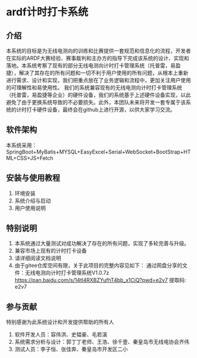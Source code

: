 # ardf计时打卡系统

## 介绍
本系统的目标是为无线电测向的训练和比赛提供一套规范和信息化的流程，开发者在实际的ARDF大赛经验、赛事裁判和主办方的指导下完成该系统的设计、实现和落地。本系统考察了现有的部分无线电测向计时打卡管理系统（托普雷，易盈捷），解决了其存在的所有问题和一切不利于用户使用的所有问题，从根本上重新进行需求、设计和实现，我们把重点放在了业务逻辑和流程中，更加关注用户使用的可理解性和易使用性。
我们的系统兼容现有的无线电测向计时打卡管理系统（托普雷，易盈捷等企业）的硬件设备，我们的系统基于上述硬件设备实现，以此避免了由于更换系统导致的不必要损失。此外，本团队未来将开发一套专属于该系统的计时打卡硬件设备，最终会在github上进行开源，以供大家学习交流。

## 软件架构
本系统采用：SpringBoot+MyBatis+MYSQL+EasyExcel+Serial+WebSocket+BootStrap+HTML+CSS+JS+Fetch


## 安装与使用教程

1.  环境安装
2.  系统介绍与启动
3.  用户使用说明

## 特别说明

1. 本系统通过大量测试对成功解决了存在的所有问题，实现了多轮完善与升级。
2. 兼容市场上现有的计时打卡设备
3. 请详细阅读文档说明
4. 由于gitee仓库空间有限，关于此项目的完整内容见如下：
通过网盘分享的文件：无线电测向计时打卡管理系统V1.0.7z
https://pan.baidu.com/s/14tI4RXBZYufhT4bb_x1CiQ?pwd=e2v7 提取码: e2v7 

## 参与贡献
特别感谢为此系统设计和开发提供帮助的所有人
1. 软件开发人员：容伟洪、史韫豪、毛若溪
2. 系统需求分析与设计：郭丁丁老师、王浩、徐千壹、秦皇岛市无线电协会齐伟
3. 测试人员：李子恒、张佳奔、秦皇岛市开发区二小
